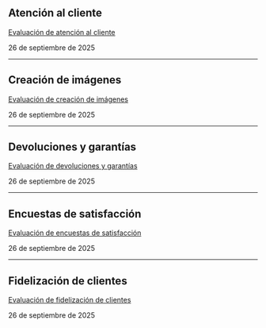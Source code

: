 ## Atención al cliente

[Evaluación de atención al cliente](KPIs%20de%20tienda%20online%2026cef3cec2418057a225ca6428b1b2e7/Evaluaci%C3%B3n%20de%20atenci%C3%B3n%20al%20cliente%2026cef3cec24180fc9d37fda54b08821c.md)

26 de septiembre de 2025 

---

## Creación de imágenes

[Evaluación de creación de imágenes](KPIs%20de%20tienda%20online%2026cef3cec2418057a225ca6428b1b2e7/Evaluaci%C3%B3n%20de%20creaci%C3%B3n%20de%20im%C3%A1genes%2026cef3cec24180a8b114eabfd1905a4f.md)

26 de septiembre de 2025 

---

## Devoluciones y garantías

[Evaluación de devoluciones y garantías](KPIs%20de%20tienda%20online%2026cef3cec2418057a225ca6428b1b2e7/Evaluaci%C3%B3n%20de%20devoluciones%20y%20garant%C3%ADas%2026cef3cec24180ac87ebca389d86566b.md)

26 de septiembre de 2025 

---

## Encuestas de satisfacción

[Evaluación de encuestas de satisfacción](KPIs%20de%20tienda%20online%2026cef3cec2418057a225ca6428b1b2e7/Evaluaci%C3%B3n%20de%20encuestas%20de%20satisfacci%C3%B3n%2026cef3cec24180439f87cd7003ac90f4.md)

26 de septiembre de 2025 

---

## Fidelización de clientes

[Evaluación de fidelización de clientes](KPIs%20de%20tienda%20online%2026cef3cec2418057a225ca6428b1b2e7/Evaluaci%C3%B3n%20de%20fidelizaci%C3%B3n%20de%20clientes%2026cef3cec24180fdb614dc33c73a5f4e.md)

26 de septiembre de 2025